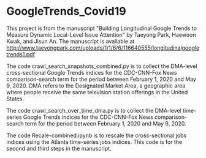 # GoogleTrends_Covid19

This project is from the manuscript "Building Longitudinal Google Trends to Measure Dynamic Local-Level Issue Attention" by Taeyong Park, Haewoon Kwak, and Jisun An. The manuscript is available at http://www.taeyongpark.com/uploads/1/1/6/6/116640555/longitudinalgoogletrends1.pdf 

The code crawl_search_snapshots_combined.py is to collect the DMA-level cross-sectional Google Trends indices for the CDC-CNN-Fox News comparison-search term for the period between February 1, 2020 and May 9, 2020. DMA refers to the Designated Market Area, a geographic area where people receive the same television station offerings in the United States.

The code crawl_search_over_time_dma.py is to collect the DMA-level time-series Google Trends indices for the CDC-CNN-Fox News comparison-search term for the period between February 1, 2020 and May 9, 2020.

The code Recale-combined.ipynb is to rescale the cross-sectional jobs indices using the Atlanta time-series jobs indices. This code is for the second and third steps in the manuscript.
